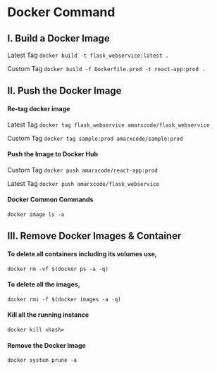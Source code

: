 # Docker Command

## I. Build a Docker Image

Latest Tag
`docker build -t flask_webservice:latest .`<br/>

Custom Tag
`docker build -f Dockerfile.prod -t react-app:prod .`<br/>

## II. Push the Docker Image

#### Re-tag docker image

Latest Tag
`docker tag flask_webservice amarxcode/flask_webservice`<br/>

Custom Tag
`docker tag sample:prod amarxcode/sample:prod`<br/>

#### Push the Image to Docker Hub
Custom Tag
`docker push amarxcode/react-app:prod`<br/>

Latest Tag
`docker push amarxcode/flask_webservice`

#### Docker Common Commands 
`docker image ls -a`

## III. Remove Docker Images & Container

#### To delete all containers including its volumes use,
`docker rm -vf $(docker ps -a -q)`

#### To delete all the images,
`docker rmi -f $(docker images -a -q)`

#### Kill all the running instance
`docker kill <hash>`

#### Remove the Docker Image
`docker system prune -a`



